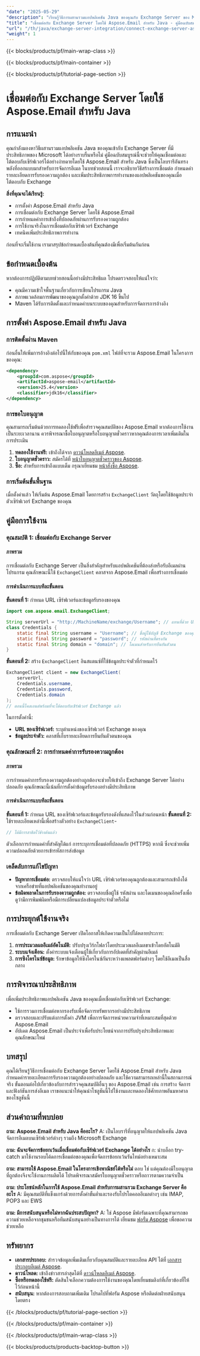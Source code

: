 ```yaml
---
"date": "2025-05-29"
"description": "เรียนรู้วิธีการผสานรวมแอปพลิเคชัน Java ของคุณกับ Exchange Server ของ Microsoft โดยใช้ Aspose.Email สำหรับ Java คู่มือนี้ครอบคลุมถึงการตั้งค่า การเชื่อมต่อ การรับรองความถูกต้อง และการเพิ่มประสิทธิภาพการทำงาน"
"title": "เชื่อมต่อกับ Exchange Server โดยใช้ Aspose.Email สำหรับ Java - คู่มือฉบับสมบูรณ์"
"url": "/th/java/exchange-server-integration/connect-exchange-server-aspose-email-java/"
"weight": 1
---
```


{{< blocks/products/pf/main-wrap-class >}}

{{< blocks/products/pf/main-container >}}

{{< blocks/products/pf/tutorial-page-section >}}
# เชื่อมต่อกับ Exchange Server โดยใช้ Aspose.Email สำหรับ Java
## การแนะนำ
คุณกำลังมองหาวิธีผสานรวมแอปพลิเคชัน Java ของคุณเข้ากับ Exchange Server ที่มีประสิทธิภาพของ Microsoft ได้อย่างราบรื่นหรือไม่ คู่มือฉบับสมบูรณ์นี้จะช่วยให้คุณเชื่อมต่อและโต้ตอบกับเซิร์ฟเวอร์ได้อย่างง่ายดายโดยใช้ Aspose.Email สำหรับ Java ซึ่งเป็นไลบรารีอันทรงพลังที่ออกแบบมาสำหรับการจัดการอีเมล ในบทช่วยสอนนี้ เราจะอธิบายวิธีสร้างการเชื่อมต่อ กำหนดค่ารายละเอียดการรับรองความถูกต้อง และเพิ่มประสิทธิภาพการทำงานของแอปพลิเคชันของคุณเมื่อโต้ตอบกับ Exchange

**สิ่งที่คุณจะได้เรียนรู้:**
- การตั้งค่า Aspose.Email สำหรับ Java
- การเชื่อมต่อกับ Exchange Server โดยใช้ Aspose.Email
- การกำหนดค่าการเข้าถึงที่ปลอดภัยผ่านการรับรองความถูกต้อง
- การใช้งานจริงในการเชื่อมต่อกับเซิร์ฟเวอร์ Exchange
- เทคนิคเพิ่มประสิทธิภาพการทำงาน

ก่อนที่จะเริ่มใช้งาน เรามาสรุปข้อกำหนดเบื้องต้นที่คุณต้องมีเพื่อเริ่มต้นกันก่อน

## ข้อกำหนดเบื้องต้น
หากต้องการปฏิบัติตามบทช่วยสอนนี้อย่างมีประสิทธิผล โปรดตรวจสอบให้แน่ใจว่า:

- คุณมีความเข้าใจพื้นฐานเกี่ยวกับการเขียนโปรแกรม Java
- สภาพแวดล้อมการพัฒนาของคุณถูกตั้งค่าด้วย JDK 16 ขึ้นไป
- Maven ได้รับการติดตั้งและกำหนดค่าบนระบบของคุณสำหรับการจัดการการอ้างอิง

## การตั้งค่า Aspose.Email สำหรับ Java
### การติดตั้งผ่าน Maven
ก่อนอื่นให้เพิ่มการอ้างอิงต่อไปนี้ให้กับของคุณ `pom.xml` ไฟล์ที่จะรวม Aspose.Email ในโครงการของคุณ:

```xml
<dependency>
    <groupId>com.aspose</groupId>
    <artifactId>aspose-email</artifactId>
    <version>25.4</version>
    <classifier>jdk16</classifier>
</dependency>
```
### การขอใบอนุญาต
คุณสามารถเริ่มต้นด้วยการทดลองใช้ฟรีเพื่อสำรวจคุณสมบัติของ Aspose.Email หากต้องการใช้งานเป็นระยะเวลานาน ควรพิจารณาซื้อใบอนุญาตหรือใบอนุญาตชั่วคราวหากคุณต้องการเวลาเพิ่มเติมในการประเมิน
1. **ทดลองใช้งานฟรี:** เข้าถึงได้จาก [ดาวน์โหลดอีเมล์ Aspose](https://releases-aspose.com/email/java/).
2. **ใบอนุญาตชั่วคราว:** สมัครได้ที่ [หน้าใบอนุญาตชั่วคราวของ Aspose](https://purchase-aspose.com/temporary-license/).
3. **ซื้อ:** สำหรับการเข้าถึงแบบเต็ม กรุณาเยี่ยมชม [หน้าสั่งซื้อ Aspose](https://purchase-aspose.com/buy).

### การเริ่มต้นขั้นพื้นฐาน
เมื่อตั้งค่าแล้ว ให้เริ่มต้น Aspose.Email โดยการสร้าง `ExchangeClient` วัตถุโดยใช้ข้อมูลประจำตัวเซิร์ฟเวอร์ Exchange ของคุณ

## คู่มือการใช้งาน
### คุณสมบัติ 1: เชื่อมต่อกับ Exchange Server
#### ภาพรวม
การเชื่อมต่อกับ Exchange Server เป็นสิ่งสำคัญสำหรับแอปพลิเคชันที่ต้องส่งหรือรับอีเมลผ่านโปรแกรม คุณลักษณะนี้ใช้ `ExchangeClient` คลาสจาก Aspose.Email เพื่อสร้างการเชื่อมต่อ
#### การดำเนินการแบบทีละขั้นตอน
**ขั้นตอนที่ 1:** กำหนด URL เซิร์ฟเวอร์และข้อมูลรับรองของคุณ
```java
import com.aspose.email.ExchangeClient;

String serverUrl = "http://MachineName/exchange/Username"; // แทนที่ด้วย URL เซิร์ฟเวอร์จริงของคุณ
class Credentials {
    static final String username = "Username"; // ชื่อผู้ใช้บัญชี Exchange ของคุณ
    static final String password = "password"; // รหัสผ่านที่ตรงกัน
    static final String domain = "domain"; // โดเมนสำหรับการยืนยันตัวตน
}
```
**ขั้นตอนที่ 2:** สร้าง `ExchangeClient` อินสแตนซ์ที่ใช้ข้อมูลประจำตัวที่กำหนดไว้
```java
ExchangeClient client = new ExchangeClient(
    serverUrl, 
    Credentials.username, 
    Credentials.password, 
    Credentials.domain
);
// ตอนนี้ไคลเอนต์พร้อมที่จะโต้ตอบกับเซิร์ฟเวอร์ Exchange แล้ว
```
ในการตั้งค่านี้:
- **URL ของเซิร์ฟเวอร์:** ระบุตำแหน่งของเซิร์ฟเวอร์ Exchange ของคุณ
- **ข้อมูลประจำตัว:** คลาสที่เก็บรายละเอียดการยืนยันตัวตนของคุณ

### คุณลักษณะที่ 2: การกำหนดค่าการรับรองความถูกต้อง
#### ภาพรวม
การกำหนดค่าการรับรองความถูกต้องอย่างถูกต้องจะช่วยให้เข้าถึง Exchange Server ได้อย่างปลอดภัย คุณลักษณะนี้เน้นที่การตั้งค่าข้อมูลรับรองอย่างมีประสิทธิภาพ
#### การดำเนินการแบบทีละขั้นตอน
**ขั้นตอนที่ 1:** กำหนด URL ของเซิร์ฟเวอร์และข้อมูลรับรองดังที่แสดงไว้ในส่วนก่อนหน้า
**ขั้นตอนที่ 2:** ใช้รายละเอียดเหล่านี้เพื่อสร้างตัวอย่าง `ExchangeClient`-
```java
// ได้มีการสาธิตไว้ข้างต้นแล้ว
```
ตัวเลือกการกำหนดค่าที่สำคัญได้แก่ การระบุการเชื่อมต่อที่ปลอดภัย (HTTPS) หากมี ซึ่งจะช่วยเพิ่มความปลอดภัยด้วยการเข้ารหัสการส่งข้อมูล

### เคล็ดลับการแก้ไขปัญหา
- **ปัญหาการเชื่อมต่อ:** ตรวจสอบให้แน่ใจว่า URL เซิร์ฟเวอร์ของคุณถูกต้องและสามารถเข้าถึงได้จากเครือข่ายที่แอปพลิเคชันของคุณทำงานอยู่
- **ข้อผิดพลาดในการรับรองความถูกต้อง:** ตรวจสอบชื่อผู้ใช้ รหัสผ่าน และโดเมนของคุณอีกครั้งเพื่อดูว่ามีการพิมพ์ผิดหรือมีการเปลี่ยนแปลงข้อมูลประจำตัวหรือไม่

## การประยุกต์ใช้งานจริง
การเชื่อมต่อกับ Exchange Server เปิดโอกาสให้เกิดความเป็นไปได้หลายประการ:
1. **การประมวลผลอีเมล์อัตโนมัติ:** ปรับปรุงเวิร์กโฟลว์โดยประมวลผลอีเมลขาเข้าโดยอัตโนมัติ
2. **ระบบแจ้งเตือน:** ตั้งค่าระบบแจ้งเตือนผู้ใช้เกี่ยวกับการอัปเดตที่สำคัญผ่านอีเมล์
3. **การซิงโครไนซ์ข้อมูล:** รักษาข้อมูลให้ซิงโครไนซ์กันระหว่างแพลตฟอร์มต่างๆ โดยใช้อีเมลเป็นสื่อกลาง

## การพิจารณาประสิทธิภาพ
เพื่อเพิ่มประสิทธิภาพแอปพลิเคชัน Java ของคุณเมื่อเชื่อมต่อกับเซิร์ฟเวอร์ Exchange:
- ใช้การรวมการเชื่อมต่อหากรองรับเพื่อจัดการทรัพยากรอย่างมีประสิทธิภาพ
- ตรวจสอบและปรับแต่งการตั้งค่า JVM เพื่อการจัดการหน่วยความจำที่เหมาะสมที่สุดด้วย Aspose.Email
- อัปเดต Aspose.Email เป็นประจำเพื่อรับประโยชน์จากการปรับปรุงประสิทธิภาพและคุณลักษณะใหม่

## บทสรุป
คุณได้เรียนรู้วิธีการเชื่อมต่อกับ Exchange Server โดยใช้ Aspose.Email สำหรับ Java กำหนดค่ารายละเอียดการรับรองความถูกต้องอย่างปลอดภัย และใช้ความสามารถเหล่านี้ในสถานการณ์จริง ขั้นตอนต่อไปเกี่ยวข้องกับการสำรวจคุณสมบัติอื่นๆ ของ Aspose.Email เช่น การสร้าง จัดการ และฟังก์ชันการส่งอีเมล เราขอแนะนำให้คุณนำโซลูชันนี้ไปใช้งานและทดลองใช้ศักยภาพอันมหาศาลของโซลูชันนี้

## ส่วนคำถามที่พบบ่อย
**ถาม: Aspose.Email สำหรับ Java คืออะไร?**
A: เป็นไลบรารีที่อนุญาตให้แอปพลิเคชัน Java จัดการอีเมลบนเซิร์ฟเวอร์ต่างๆ รวมถึง Microsoft Exchange

**ถาม: ฉันจะจัดการข้อยกเว้นเมื่อเชื่อมต่อกับเซิร์ฟเวอร์ Exchange ได้อย่างไร**
ก: นำบล็อก try-catch มาใช้งานรอบโค้ดการเชื่อมต่อของคุณเพื่อจัดการข้อยกเว้นรันไทม์อย่างเหมาะสม

**ถาม: สามารถใช้ Aspose.Email ในโครงการเชิงพาณิชย์ได้หรือไม่**
ตอบ ใช่ แต่คุณต้องมีใบอนุญาตที่ถูกต้องจึงจะใช้งานการผลิตได้ โปรดพิจารณาสมัครใบอนุญาตชั่วคราวหรือถาวรตามความจำเป็น

**ถาม: ประโยชน์หลักในการใช้ Aspose.Email สำหรับการผสานรวม Exchange Server คืออะไร**
A: มีคุณสมบัติที่แข็งแกร่งด้วยการตั้งค่าขั้นต่ำและรองรับโปรโตคอลอีเมลต่างๆ เช่น IMAP, POP3 และ EWS

**ถาม: มีการสนับสนุนหรือไม่หากฉันประสบปัญหา?**
A: ใช่ Aspose มีฟอรัมเฉพาะที่คุณสามารถขอความช่วยเหลือจากชุมชนหรือทีมสนับสนุนอย่างเป็นทางการได้ เยี่ยมชม [ฟอรั่ม Aspose](https://forum.aspose.com/c/email/10) เพื่อขอความช่วยเหลือ

## ทรัพยากร
- **เอกสารประกอบ:** สำรวจข้อมูลเพิ่มเติมเกี่ยวกับคุณสมบัติและรายละเอียด API ได้ที่ [เอกสารประกอบอีเมล์ Aspose](https://reference-aspose.com/email/java/).
- **ดาวน์โหลด:** เข้าถึงข่าวสารล่าสุดได้ที่ [ดาวน์โหลดอีเมล์ Aspose](https://releases-aspose.com/email/java/).
- **ซื้อหรือทดลองใช้ฟรี:** ตัดสินใจเลือกความต้องการใช้งานของคุณโดยเยี่ยมชมลิงก์ที่เกี่ยวข้องที่ให้ไว้ก่อนหน้านี้
- **สนับสนุน:** หากต้องการสอบถามเพิ่มเติม โปรดไปที่ฟอรัม Aspose หรือติดต่อฝ่ายสนับสนุนโดยตรง

{{< /blocks/products/pf/tutorial-page-section >}}

{{< /blocks/products/pf/main-container >}}

{{< /blocks/products/pf/main-wrap-class >}}

{{< blocks/products/products-backtop-button >}}